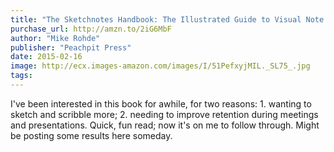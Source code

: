 ```yaml
---
title: "The Sketchnotes Handbook: The Illustrated Guide to Visual Note Taking"
purchase_url: http://amzn.to/2iG6MbF
author: "Mike Rohde"
publisher: "Peachpit Press"
date: 2015-02-16
image: http://ecx.images-amazon.com/images/I/51PefxyjMIL._SL75_.jpg
tags:
---
```


I've been interested in this book for awhile, for two reasons: 1. wanting to
sketch and scribble more; 2. needing to improve retention during meetings
and presentations. Quick, fun read; now it's on me to follow through. Might
be posting some results here someday.

